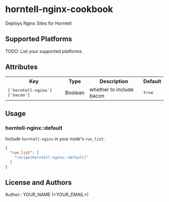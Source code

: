 # horntell-nginx-cookbook

Deploys Nginx Sites for Horntell

## Supported Platforms

TODO: List your supported platforms.

## Attributes

<table>
  <tr>
    <th>Key</th>
    <th>Type</th>
    <th>Description</th>
    <th>Default</th>
  </tr>
  <tr>
    <td><tt>['horntell-nginx']['bacon']</tt></td>
    <td>Boolean</td>
    <td>whether to include bacon</td>
    <td><tt>true</tt></td>
  </tr>
</table>

## Usage

### horntell-nginx::default

Include `horntell-nginx` in your node's `run_list`:

```json
{
  "run_list": [
    "recipe[horntell-nginx::default]"
  ]
}
```

## License and Authors

Author:: YOUR_NAME (<YOUR_EMAIL>)
